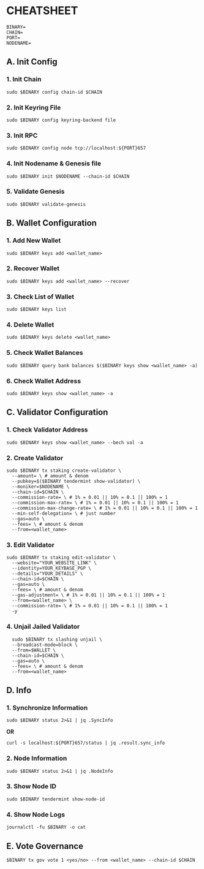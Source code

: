 # CHEATSHEET

```
BINARY=
CHAIN=
PORT=
NODENAME=
```


## A. Init Config
### 1. Init Chain
```
sudo $BINARY config chain-id $CHAIN
```
### 2. Init Keyring File
```
sudo $BINARY config keyring-backend file
```
### 3. Init RPC
```
sudo $BINARY config node tcp://localhost:${PORT}657
```
### 4. Init Nodename & Genesis file
```
sudo $BINARY init $NODENAME --chain-id $CHAIN
```
### 5. Validate Genesis
```
sudo $BINARY validate-genesis
```


## B. Wallet Configuration
### 1. Add New Wallet
```
sudo $BINARY keys add <wallet_name>
```
### 2. Recover Wallet
```
sudo $BINARY keys add <wallet_name> --recover
```
### 3. Check List of Wallet
```
sudo $BINARY keys list
```
### 4. Delete Wallet
```
sudo $BINARY keys delete <wallet_name>
```
### 5. Check Wallet Balances
```
sudo $BINARY query bank balances $($BINARY keys show <wallet_name> -a)
```
### 6. Check Wallet Address
```
sudo $BINARY keys show <wallet_name> -a
```


## C. Validator Configuration
### 1. Check Validator Address
```
sudo $BINARY keys show <wallet_name> --bech val -a
```
### 2. Create Validator
```
sudo $BINARY tx staking create-validator \
  --amount= \ # amount & denom
  --pubkey=$($BINARY tendermint show-validator) \
  --moniker=$NODENAME \
  --chain-id=$CHAIN \
  --commission-rate= \ # 1% = 0.01 || 10% = 0.1 || 100% = 1
  --commission-max-rate= \ # 1% = 0.01 || 10% = 0.1 || 100% = 1
  --commission-max-change-rate= \ # 1% = 0.01 || 10% = 0.1 || 100% = 1
  --min-self-delegation= \ # just number
  --gas=auto \
  --fees= \ # amount & denom
  --from=<wallet_name>
```
### 3. Edit Validator
```
sudo $BINARY tx staking edit-validator \
  --website="YOUR_WEBSITE_LINK" \
  --identity=YOUR_KEYBASE_PGP \
  --details="YOUR_DETAILS" \
  --chain-id=$CHAIN \
  --gas=auto \
  --fees= \ # amount & denom
  --gas-adjustment= \ # 1% = 0.01 || 10% = 0.1 || 100% = 1
  --from=<wallet_name> \
  --commission-rate= \ # 1% = 0.01 || 10% = 0.1 || 100% = 1
  -y
```
### 4. Unjail Jailed Validator
```
  sudo $BINARY tx slashing unjail \
  --broadcast-mode=block \
  --from=$WALLET \
  --chain-id=$CHAIN \
  --gas=auto \
  --fees= \ # amount & denom
  --from=<wallet_name>
```


## D. Info
### 1. Synchronize Information
```
sudo $BINARY status 2>&1 | jq .SyncInfo
```
**OR**
```
curl -s localhost:${PORT}657/status | jq .result.sync_info
```
### 2. Node Information
```
sudo $BINARY status 2>&1 | jq .NodeInfo
```
### 3. Show Node ID
```
sudo $BINARY tendermint show-node-id
```
### 4. Show Node Logs
```
journalctl -fu $BINARY -o cat
```

## E. Vote Governance
```
$BINARY tx gov vote 1 <yes/no> --from <wallet_name> --chain-id $CHAIN
```
